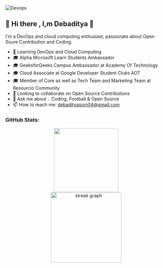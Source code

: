 ![Devops](https://github.com/Debaditya-Som/Debaditya-Som/assets/121785700/30219086-4351-4614-adca-7bb78ed19ed2)
## 👋 Hi there , I,m Debaditya 👋

 I'm a DevOps and cloud computing enthusiast, passionate about Open Soure Contribution and Coding.


- 🌱 Learning DevOps and Cloud Computing
- 🎓 Alpha Microsoft Learn Students Ambassador
- 🎓 GeeksforGeeks Campus Ambassador at Academy Of Technology 
- 🎓 Cloud Associate at Google Developer Student Clubs AOT
- 🎓 Member of Core as well as Tech Team and Marketing Team at Resourcio Community
- 👯 Looking to collaborate on Open Source Contributions
- 💬 Ask me about .. Coding, Football & Open Source  
- 📫 How to reach me: debadityasom04@gmail.com
 
 ### GitHub Stats:
 
<div align="center"> 
 
<img height=200  src="https://github-readme-stats.vercel.app/api?username=debaditya-som&show_icons=true&rank_icon=github&theme=highcontrast&card_width=320" />
</div>
<div align="center">
  <img src="https://streak-stats.demolab.com?user=debaditya-som&locale=en&mode=daily&theme=highcontrast&hide_border=false&border_radius=5&order=3" height="220" alt="streak graph"  />
</div>
